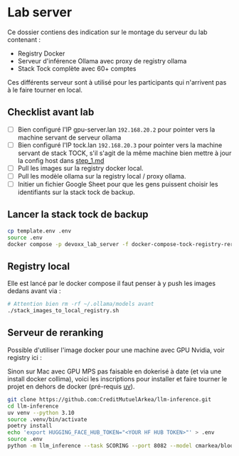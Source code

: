# Lab server

Ce dossier contiens des indication sur le montage du serveur du lab contenant :
- Registry Docker
- Serveur d'inférence Ollama avec proxy de registry ollama
- Stack Tock complète avec 60+ comptes

Ces différents serveur sont à utilisé pour les participants qui n'arrivent pas à le faire tourner en local.

## Checklist avant lab

- [ ] Bien configuré l'IP gpu-server.lan `192.168.20.2` pour pointer vers la machine servant de serveur ollama
- [ ] Bien configuré l'IP tock.lan `192.168.20.3` pour pointer vers la machine servant de stack TOCK, s'il s'agit de la même machine bien mettre à jour la config host dans [step_1.md](../step_1.md)
- [ ] Pull les images sur la registry docker local.
- [ ] Pull les modèle ollama sur la registry local / proxy ollama.
- [ ] Initier un fichier Google Sheet pour que les gens puissent choisir les identifiants sur la stack tock de backup.

## Lancer la stack tock de backup

```bash
cp template.env .env
source .env
docker compose -p devoxx_lab_server -f docker-compose-tock-registry-reranker.yml up -d
```

## Registry local

Elle est lancé par le docker compose il faut penser à y push les images dedans avant via :
```bash
# Attention bien rm -rf ~/.ollama/models avant
./stack_images_to_local_registry.sh
```

## Serveur de reranking

Possible d'utiliser l'image docker pour une machine avec GPU Nvidia, voir registry ici :

Sinon sur Mac avec GPU MPS pas faisable en dokerisé à date (et via une install docker collima), voici les inscriptions pour installer et faire tourner le projet en dehors de docker (pré-requis [uv]()).

```bash
git clone https://github.com:CreditMutuelArkea/llm-inference.git
cd llm-inference
uv venv --python 3.10
source .venv/bin/activate
poetry install
echo 'export HUGGING_FACE_HUB_TOKEN="<YOUR HF HUB TOKEN>"' > .env
source .env
python -m llm_inference --task SCORING --port 8082 --model cmarkea/bloomz-560m-reranking
```
